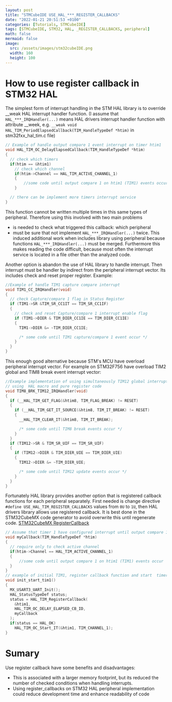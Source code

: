 ```yaml
---
layout: post
title: "STMCubeIDE USE_HAL_***_REGISTER_CALLBACKS"
date: "2022-01-21 20:51:53 +0100"
categories: [Tutorials, STMCubeIDE]
tags: [STMCubeIDE, STM32, HAL, _REGISTER_CALLBACKS, peripheral]
math: false
mermaid: false
image:
  src: /assets/images/stm32cubeIDE.png
  width: 160
  height: 100
---
```

# How to use register callback in STM32 HAL
The simplest form of interrupt handling in the STM HAL library is to override __weak HAL interrupt handler function. (I assume that ```HAL_***_IRQHandler(...)``` means HAL drivers interrupt handler function with attribute __week, e.g. ```__weak void HAL_TIM_PeriodElapsedCallback(TIM_HandleTypeDef *htim)``` in stm32fxx_hal_tim.c file)
```c
// Example of handle output compare 1 event interrupt on timer htim1
void HAL_TIM_OC_DelayElapsedCallback(TIM_HandleTypeDef *htim)
{
  // check which timers
  if(htim == &htim1)
    // check which channel
    if(htim->Channel == HAL_TIM_ACTIVE_CHANNEL_1)
    {
        //some code until output compare 1 on htim1 (TIM1) events occur
    }

  // there can be implement more timers interrupt service
}
```
This function cannot be written multiple times in this same types of peripheral. Therefore using this involved with two main problems
* is needed to check what triggered this callback: which peripheral
* must be sure that not implement ```HAL_***_IRQHandler(...)``` twice. This induced additional work when includes library using peripheral because functions ```HAL_***_IRQHandler(...)``` must be merged. Furthermore this makes reading the code difficult, because most often the interrupt service is located in a file other than the analyzed code.

Another option is abandon the use of HAL library to handle interrupt. Then interrupt must be handler by indirect from the peripheral interrupt vector. Its includes check and reset proper register. Example:
```c
//Example of handle TIM1 capture compare interrupt
void TIM1_CC_IRQHandler(void)
{
  // check Capture/compare 1 flag in Status Register
  if (TIM1->SR &TIM_SR_CC1IT == TIM_SR_CC1IF)
  {
    // check and reset Capture/compare 1 interrupt enable flag
  	if (TIM1->DIER & TIM_DIER_CC1IE == TIM_DIER_CC1IE)
  	{
  	  TIM1->DIER &= ~TIM_DIER_CC1IE;

      /* some code until TIM1 capture/compare 1 event occur */
  	}
  }
}
```
This enough good alternative because STM's MCU have overload peripheral interrupt vector. For example on STM32F756 have overload TIM2 global and TIM8 break event interrupt vector:
```c
//Example implementation of using simultaneously TIM12 global interrupt and TIM8 break event interrupt
// using  HAL macro and pure register code
void TIM8_BRK_TIM12_IRQHandler(void)
{
  if (__HAL_TIM_GET_FLAG(&htim8, TIM_FLAG_BREAK) != RESET)
  {
    if (__HAL_TIM_GET_IT_SOURCE(&htim8, TIM_IT_BREAK) != RESET)
    {
      __HAL_TIM_CLEAR_IT(&htim8, TIM_IT_BREAK);

      /* some code until TIM8 break events occur */
    }
  }
  if (TIM12->SR & TIM_SR_UIF == TIM_SR_UIF)
  {
  	if (TIM12->DIER & TIM_DIER_UIE == TIM_DIER_UIE)
  	{
  	  TIM12->DIER &= ~TIM_DIER_UIE;

      /* some code until TIM12 update events occur */
  	}
  }
}
```
Fortunately HAL library provides another option that is registered callback functions for each peripheral separately. First needed is change directive ```#define USE_HAL_TIM_REGISTER_CALLBACKS``` values from ```0U``` to ```1U```, then HAL drivers library allows use registered callback. It is best done in the STM32CubeMX code generator to avoid overwrite this until regenerate code. [STM32CubeMX RegisterCallback](/assets/Post_1/stm32mx.png) 
```c
// Assume that timer 1 have configured interrupt until output compare 1 event, and callback register function is myCallback
void myCallback(TIM_HandleTypeDef *htim)
{
  // require only to check active channel
  if(htim->Channel == HAL_TIM_ACTIVE_CHANNEL_1)
  {
      //some code until output compare 1 on htim1 (TIM1) events occur
  }
}
// example of initial TIM1, register callback function and start  timer with interrupt
void init_start_tim1()
{
  MX_USART3_UART_Init();
  HAL_StatusTypeDef status;
  status = HAL_TIM_RegisterCallback(
    &htim1,
    HAL_TIM_OC_DELAY_ELAPSED_CB_ID,
    myCallback
  );
  if(status == HAL_OK)
    HAL_TIM_OC_Start_IT(&htim1, TIM_CHANNEL_1);
}
```
# Sumary
Use register callback have some benefits and disadvantages:
* This is associated with a larger memory footprint, but its reduced the number of checked conditions when handling interrupts.  
* Using register_callbacks on STM32 HAL peripheral implementation could reduce development time and enhance readability of code
